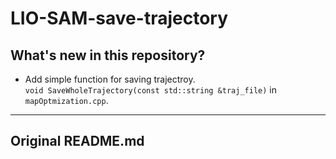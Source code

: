 # LIO-SAM-save-trajectory  

## What's new in this repository?  
- Add simple function for saving trajectroy.  
`void SaveWholeTrajectory(const std::string &traj_file)` in `mapOptmization.cpp`.   

---

## Original README.md  

